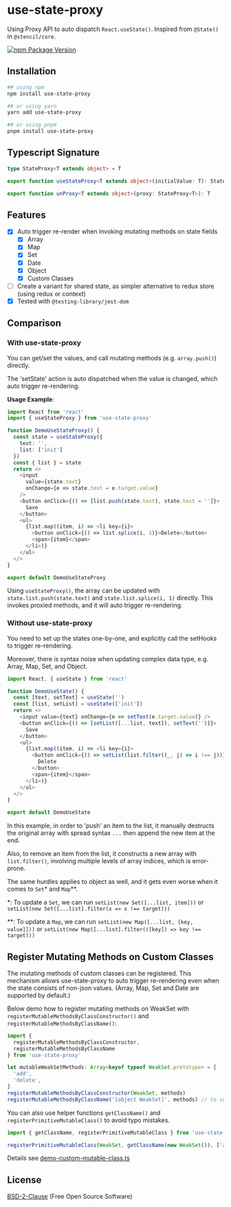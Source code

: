 # use-state-proxy

Using Proxy API to auto dispatch `React.useState()`.
Inspired from `@State()` in `@stencil/core`.

[![npm Package Version](https://img.shields.io/npm/v/use-state-proxy?maxAge=3600)](https://www.npmjs.com/package/use-state-proxy)

## Installation

```bash
## using npm
npm install use-state-proxy

## or using yarn
yarn add use-state-proxy

## or using pnpm
pnpm install use-state-proxy
```

## Typescript Signature
```typescript
type StateProxy<T extends object> = T

export function useStateProxy<T extends object>(initialValue: T): StateProxy<T>

export function unProxy<T extends object>(proxy: StateProxy<T>): T
```

## Features
- [x] Auto trigger re-render when invoking mutating methods on state fields
  - [x] Array
  - [x] Map
  - [x] Set
  - [x] Date
  - [x] Object
  - [X] Custom Classes
- [ ] Create a variant for shared state, as simpler alternative to redux store (using redux or context)
- [x] Tested with `@testing-library/jest-dom`

## Comparison

### With use-state-proxy
You can get/set the values, and call mutating methods (e.g. `array.push()`) directly.

The 'setState' action is auto dispatched when the value is changed, which auto trigger re-rendering.

**Usage Example**:
```typescript jsx
import React from 'react'
import { useStateProxy } from 'use-state-proxy'

function DemoUseStateProxy() {
  const state = useStateProxy({
    text: '',
    list: ['init']
  })
  const { list } = state
  return <>
    <input
      value={state.text}
      onChange={e => state.text = e.target.value}
    />
    <button onClick={() => [list.push(state.text), state.text = '']}>
      Save
    </button>
    <ul>
      {list.map((item, i) => <li key={i}>
        <button onClick={() => list.splice(i, 1)}>Delete</button>
        <span>{item}</span>
      </li>)}
    </ul>
  </>
}

export default DemoUseStateProxy
```

Using `useStateProxy()`, the array can be updated with `state.list.push(state.text)` and `state.list.splice(i, 1)` directly.
This invokes proxied methods, and it will auto trigger re-rendering.

### Without use-state-proxy
You need to set up the states one-by-one, and explicitly call the setHooks to trigger re-rendering.

Moreover, there is syntax noise when updating complex data type, e.g. Array, Map, Set, and Object.

```typescript jsx
import React, { useState } from 'react'

function DemoUseState() {
  const [text, setText] = useState('')
  const [list, setList] = useState(['init'])
  return <>
    <input value={text} onChange={e => setText(e.target.value)} />
    <button onClick={() => [setList([...list, text]), setText('')]}>
      Save
    </button>
    <ul>
      {list.map((item, i) => <li key={i}>
        <button onClick={() => setList(list.filter((_, j) => i !== j))}>
          Delete
        </button>
        <span>{item}</span>
      </li>)}
    </ul>
  </>
}

export default DemoUseState
```

In this example, in order to 'push' an item to the list, it manually destructs the original array with spread syntax `...` then append the new item at the end.

Also, to remove an item from the list, it constructs a new array with `list.filter()`, involving multiple levels of array indices, which is error-prone.

The same hurdles applies to object as well, and it gets even worse when it comes to `Set`* and `Map`**.

*: To update a `Set`, we can run `setList(new Set([...list, item]))` or `setList(new Set([...list].filter(x => x !== target)))`

**: To update a `Map`, we can run `setList(new Map([...list, [key, value]]))` or `setList(new Map([...list].filter(([key]) => key !== target)))`

## Register Mutating Methods on Custom Classes

The mutating methods of custom classes can be registered.
This mechanism allows use-state-proxy to auto trigger re-rendering even when the state consists of non-json values.
(Array, Map, Set and Date are supported by default.)

Below demo how to register mutating methods on WeakSet with `registerMutableMethodsByClassConstructor()` and `registerMutableMethodsByClassName()`:
```typescript
import {
  registerMutableMethodsByClassConstructor,
  registerMutableMethodsByClassName
} from 'use-state-proxy'

let mutableWeakSetMethods: Array<keyof typeof WeakSet.prototype> = [
  'add',
  'delete',
]
registerMutableMethodsByClassConstructor(WeakSet, methods)
registerMutableMethodsByClassName('[object WeakSet]', methods) // to support cross-frame objects
```

You can also use helper functions `getClassName()` and `registerPrimitiveMutableClass()` to avoid typo mistakes.
```typescript
import { getClassName, registerPrimitiveMutableClass } from 'use-state-proxy'

registerPrimitiveMutableClass(WeakSet, getClassName(new WeakSet()), ['add', 'delete'])
```

Details see [demo-custom-mutable-class.ts](./src/demo-custom-mutable-class.ts)

## License
[BSD-2-Clause](./LICENSE) (Free Open Source Software)
